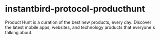 # instantbird-protocol-producthunt
Product Hunt is a curation of the best new products, every day. Discover the latest mobile apps, websites, and technology products that everyone's talking about.
